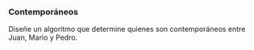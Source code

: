 ### Contemporáneos

Diseñe un algoritmo que determine quienes son contemporáneos entre Juan, Mario y Pedro.
